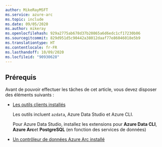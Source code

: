 ```yaml
---
author: MikeRayMSFT
ms.service: azure-arc
ms.topic: include
ms.date: 09/05/2020
ms.author: mikeray
ms.openlocfilehash: 929a2775ab678d37b20865a6d6edc1cf17230b06
ms.sourcegitcommit: 829d951d5c90442a38012daaf77e86046018e5b9
ms.translationtype: HT
ms.contentlocale: fr-FR
ms.lasthandoff: 10/09/2020
ms.locfileid: "90930628"
---
```

## <a name="prerequisites"></a>Prérequis

Avant de pouvoir effectuer les tâches de cet article, vous devez disposer des éléments suivants :

- [Les outils clients installés](../articles/azure-arc/data/install-client-tools.md)

   Les outils incluent `azdata`, Azure Data Studio et Azure CLI.

   Pour Azure Data Studio, installez les extensions pour **Azure Data CLI**, **Azure Arc**et **PostgreSQL** (en fonction des services de données)

- [Un contrôleur de données Azure Arc installé](../articles/azure-arc/data/create-data-controller.md)
